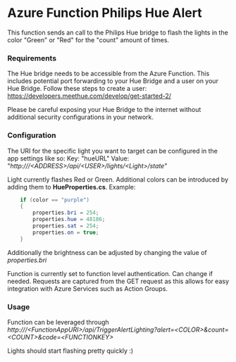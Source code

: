 # Azure Function Philips Hue Alert
This function sends an call to the Philips Hue bridge to flash the lights in the color "Green" or "Red" for the "count" amount of times.

### Requirements
The Hue bridge needs to be accessible from the Azure Function. This includes potential port forwarding to your Hue Bridge and a user on your Hue Bridge. Follow these steps to create a user: https://developers.meethue.com/develop/get-started-2/

Please be careful exposing your Hue Bridge to the internet without additional security configurations in your network. 

### Configuration
The URI for the specific light you want to target can be configured in the app settings like so:
Key: "hueURL"
Value: "_http:///<ADDRESS\>/api/<USER\>/lights/<Light\>/state_"

Light currently flashes Red or Green. Additional colors can be introduced by adding them to __HueProperties.cs__.
Example:

```C#
    if (color == "purple")
    {
        properties.bri = 254;
        properties.hue = 48186;
        properties.sat = 254;
        properties.on = true;
    }
```
Additionally the brightness can be adjusted by changing the value of _properties.bri_

Function is currently set to function level authentication. Can change if needed. Requests are captured from the GET request as this allows for easy integration with Azure Services such as Action Groups. 

### Usage 
Function can be leveraged through _http:///<FunctionAppURI\>/api/TriggerAlertLighting?alert=<COLOR\>&count=<COUNT\>&code=<FUNCTIONKEY\>_

Lights should start flashing pretty quickly :)